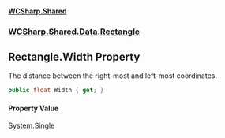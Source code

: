#### [WCSharp.Shared](README.md 'README')
### [WCSharp.Shared.Data](WCSharp.Shared.Data.md 'WCSharp.Shared.Data').[Rectangle](WCSharp.Shared.Data.Rectangle.md 'WCSharp.Shared.Data.Rectangle')

## Rectangle.Width Property

The distance between the right-most and left-most coordinates.

```csharp
public float Width { get; }
```

#### Property Value
[System.Single](https://docs.microsoft.com/en-us/dotnet/api/System.Single 'System.Single')